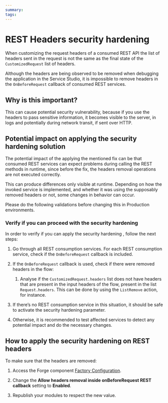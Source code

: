 ```yaml
---
summary:
tags:
---
```


# REST Headers security hardening

When customizing the request headers of a consumed REST API the list of headers sent in the request is not the same as the final state of the ```CustomizedRequest``` list of headers.

Although the headers are being observed to be removed when debugging the application in the Service Studio, it is impossible to remove headers in the ```OnBeforeRequest``` callback of consumed REST services.

## Why is this important?

This can cause potential security vulnerability, because  if you use the headers to pass sensitive information, it becomes visible to the server, in logs and potentially during network transit, if sent over HTTP.

## Potential impact on applying the security hardening solution

The potential impact of the applying the mentioned fix can be that consumed REST services can expect problems during calling the REST methods in runtime, since before the fix,  the headers removal operations are not executed correctly.

This can produce differences only visible at runtime. Depending on how the invoked service is implemented, and whether it was using the supposably removed headers or not, some changes in behavior can occur. 

Please do the following validations before changing this in Production environments.

### Verify if you can proceed with the security hardening

In order to verify if you can apply the security hardening , follow the next steps:

1. Go through all REST consumption services. For each REST consumption service, check if the ```OnBeforeRequest``` callback is included.

1. If the ```OnBeforeRequest``` callback is used, check if there were removed headers in the flow: 
    1. Analyse if the ```CustomizedRequest.headers``` list does not have headers that are present  in  the input headers of the flow, present in the list ```Request.headers```. This can be done by using the ```ListRemove``` action, for instance.

1. If there’s no REST consumption service in this situation, it should be safe to activate the security hardening parameter. 

1. Otherwise, it is recommended to test affected services to detect any potential impact and do the necessary changes.

## How to apply the security hardening on REST headers
To make sure that the headers are removed:

1. Access the Forge component [Factory Configuration](https://www.outsystems.com/forge/component-overview/25/factory-configuration).

1. Change the **Allow headers removal inside onBeforeRequest REST callback** setting to  **Enabled**. 

1. Republish your modules to respect the new value.

